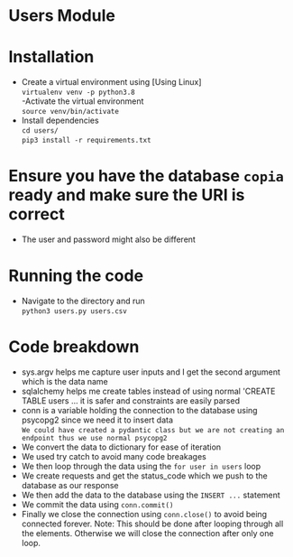 # Users Module  

# Installation  
- Create a virtual environment using [Using Linux]  
```virtualenv venv -p python3.8```   
-Activate the virtual environment  
```source venv/bin/activate```  
- Install dependencies   
```cd users/```  
```pip3 install -r requirements.txt```  

# Ensure you have the database ```copia``` ready and make sure the URI is correct  
- The user and password might also be different  
  
# Running the code  
- Navigate to the directory and run  
```python3 users.py users.csv```  
  
# Code breakdown  
- sys.argv helps me capture user inputs and I get the second argument which is the data name    
- sqlalchemy helps me create tables instead of using normal 'CREATE TABLE users ... it is safer and constraints are easily parsed    
- conn is a variable holding the connection to the database using psycopg2 since we need it to insert data  
```We could have created a pydantic class but we are not creating an endpoint thus we use normal psycopg2```  
- We convert the data to dictionary for ease of iteration    
- We used try catch to avoid many code breakages  
- We then loop through the data using the ```for user in users``` loop  
- We create requests and get the status_code which we push to the database as our response  
- We then add the data to the database using the ```INSERT ...``` statement  
- We commit the data using ```conn.commit()```  
- Finally we close the connection using ```conn.close()``` to avoid being connected forever. Note: This should be done after looping through all the elements. Otherwise we will close the connection after only one loop.  